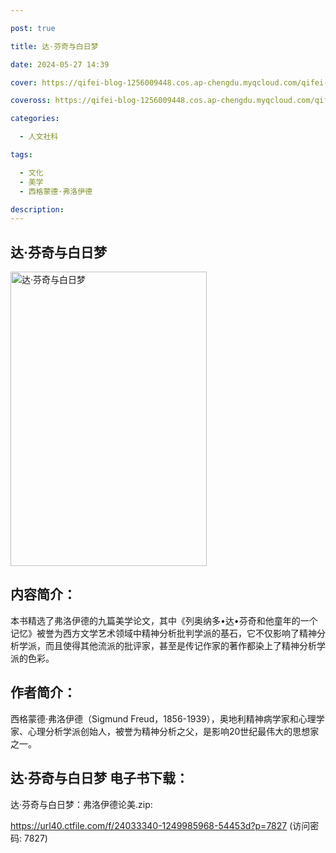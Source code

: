 ```yaml
---

post: true

title: 达·芬奇与白日梦

date: 2024-05-27 14:39

cover: https://qifei-blog-1256009448.cos.ap-chengdu.myqcloud.com/qifei-blog/66120c2768eb935713519361.jpg

coveross: https://qifei-blog-1256009448.cos.ap-chengdu.myqcloud.com/qifei-blog/66120c2768eb935713519361.jpg

categories:

  - 人文社科

tags:

  - 文化
  - 美学
  - 西格蒙德·弗洛伊德

description:
---
```


## 达·芬奇与白日梦
<img alt="达·芬奇与白日梦 " class="aligncenter loading" data-was-processed="true" decoding="async" fetchpriority="high" height="471" src="https://qifei-blog-1256009448.cos.ap-chengdu.myqcloud.com/qifei-blog/66120c2768eb935713519361.jpg " style="cursor: zoom-in;" width="314"/>

## 内容简介：

本书精选了弗洛伊德的九篇美学论文，其中《列奥纳多•达•芬奇和他童年的一个记忆》被誉为西方文学艺术领域中精神分析批判学派的基石，它不仅影响了精神分析学派，而且使得其他流派的批评家，甚至是传记作家的著作都染上了精神分析学派的色彩。

## 作者简介：

西格蒙德·弗洛伊德（Sigmund Freud，1856-1939），奥地利精神病学家和心理学家、心理分析学派创始人，被誉为精神分析之父，是影响20世纪最伟大的思想家之一。

## 达·芬奇与白日梦 电子书下载：
达·芬奇与白日梦：弗洛伊德论美.zip: 

https://url40.ctfile.com/f/24033340-1249985968-54453d?p=7827 (访问密码: 7827)

